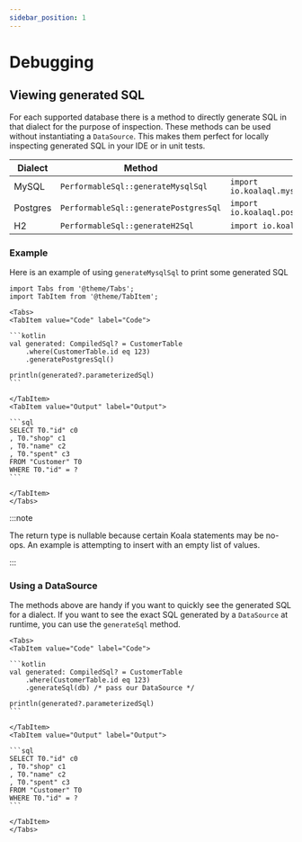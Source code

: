 ```yaml
---
sidebar_position: 1
---
```


# Debugging

## Viewing generated SQL

For each supported database there is a method to directly generate SQL in that dialect
for the purpose of inspection.
These methods can be used without instantiating a `DataSource`.
This makes them perfect for locally inspecting generated SQL in your IDE or in unit tests.

| Dialect  | Method                                | Import                                           |
| -------- | ------------------------------------- | ------------------------------------------------ |
| MySQL    | `PerformableSql::generateMysqlSql`    | `import io.koalaql.mysql.generateMysqlSql`       |
| Postgres | `PerformableSql::generatePostgresSql` | `import io.koalaql.postgres.generatePostgresSql` |
| H2       | `PerformableSql::generateH2Sql`       | `import io.koalaql.h2.generateH2Sql`             |

### Example

Here is an example of using `generateMysqlSql`
to print some generated SQL

````mdx-code-block
import Tabs from '@theme/Tabs';
import TabItem from '@theme/TabItem';

<Tabs>
<TabItem value="Code" label="Code">

```kotlin
val generated: CompiledSql? = CustomerTable
    .where(CustomerTable.id eq 123)
    .generatePostgresSql()

println(generated?.parameterizedSql)
```

</TabItem>
<TabItem value="Output" label="Output">

```sql
SELECT T0."id" c0
, T0."shop" c1
, T0."name" c2
, T0."spent" c3
FROM "Customer" T0
WHERE T0."id" = ?
```

</TabItem>
</Tabs>
````

:::note

The return type is nullable because certain Koala statements may be no-ops.
An example is attempting to insert with an empty list of values.

:::

### Using a DataSource

The methods above are handy if you want to quickly see the generated SQL for a dialect.
If you want to see the exact SQL generated by a `DataSource` at runtime,
you can use the `generateSql` method.

````mdx-code-block
<Tabs>
<TabItem value="Code" label="Code">

```kotlin
val generated: CompiledSql? = CustomerTable
    .where(CustomerTable.id eq 123)
    .generateSql(db) /* pass our DataSource */

println(generated?.parameterizedSql)
```

</TabItem>
<TabItem value="Output" label="Output">

```sql
SELECT T0."id" c0
, T0."shop" c1
, T0."name" c2
, T0."spent" c3
FROM "Customer" T0
WHERE T0."id" = ?
```

</TabItem>
</Tabs>
````
